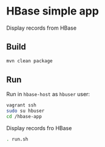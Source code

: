 # HBase simple app

Display records from HBase

## Build

```bash
mvn clean package
```

## Run

Run in `hbase-host` as `hbuser` user:

```bash
vagrant ssh
sudo su hbuser
cd /hbase-app
```

Display records fro HBase

```bash
. run.sh
```
